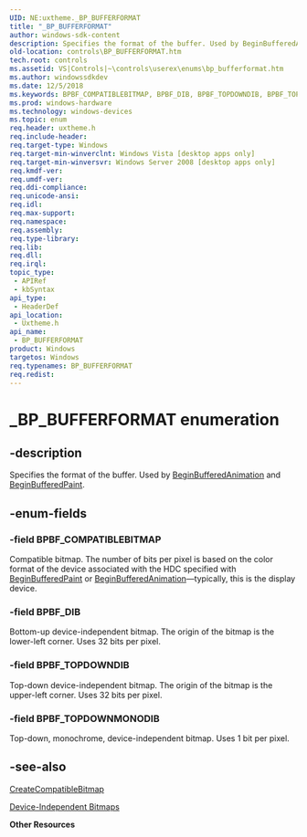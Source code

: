 ```yaml
---
UID: NE:uxtheme._BP_BUFFERFORMAT
title: "_BP_BUFFERFORMAT"
author: windows-sdk-content
description: Specifies the format of the buffer. Used by BeginBufferedAnimation and BeginBufferedPaint.
old-location: controls\BP_BUFFERFORMAT.htm
tech.root: controls
ms.assetid: VS|Controls|~\controls\userex\enums\bp_bufferformat.htm
ms.author: windowssdkdev
ms.date: 12/5/2018
ms.keywords: BPBF_COMPATIBLEBITMAP, BPBF_DIB, BPBF_TOPDOWNDIB, BPBF_TOPDOWNMONODIB, BP_BUFFERFORMAT, BP_BUFFERFORMAT enumeration [Windows Controls], _BP_BUFFERFORMAT, _shell_BP_BUFFERFORMAT, _shell_BP_BUFFERFORMAT_cpp, controls.BP_BUFFERFORMAT, controls._shell_BP_BUFFERFORMAT, uxtheme/BPBF_COMPATIBLEBITMAP, uxtheme/BPBF_DIB, uxtheme/BPBF_TOPDOWNDIB, uxtheme/BPBF_TOPDOWNMONODIB, uxtheme/BP_BUFFERFORMAT
ms.prod: windows-hardware
ms.technology: windows-devices
ms.topic: enum
req.header: uxtheme.h
req.include-header: 
req.target-type: Windows
req.target-min-winverclnt: Windows Vista [desktop apps only]
req.target-min-winversvr: Windows Server 2008 [desktop apps only]
req.kmdf-ver: 
req.umdf-ver: 
req.ddi-compliance: 
req.unicode-ansi: 
req.idl: 
req.max-support: 
req.namespace: 
req.assembly: 
req.type-library: 
req.lib: 
req.dll: 
req.irql: 
topic_type:
 - APIRef
 - kbSyntax
api_type:
 - HeaderDef
api_location:
 - Uxtheme.h
api_name:
 - BP_BUFFERFORMAT
product: Windows
targetos: Windows
req.typenames: BP_BUFFERFORMAT
req.redist: 
---
```


# _BP_BUFFERFORMAT enumeration


## -description


Specifies the format of the buffer. Used by <a href="https://msdn.microsoft.com/en-us/library/Bb773252(v=VS.85).aspx">BeginBufferedAnimation</a> and <a href="https://msdn.microsoft.com/en-us/library/Bb773257(v=VS.85).aspx">BeginBufferedPaint</a>.


## -enum-fields




### -field BPBF_COMPATIBLEBITMAP

Compatible bitmap. The  number of bits per pixel is based on the color format of the device associated with the HDC specified with <a href="https://msdn.microsoft.com/en-us/library/Bb773257(v=VS.85).aspx">BeginBufferedPaint</a> or <a href="https://msdn.microsoft.com/en-us/library/Bb773252(v=VS.85).aspx">BeginBufferedAnimation</a>—typically, this is the display device.


### -field BPBF_DIB

Bottom-up device-independent bitmap. The origin of the bitmap is the lower-left corner. Uses 32 bits per pixel.


### -field BPBF_TOPDOWNDIB

Top-down device-independent bitmap. The origin of the bitmap is the upper-left corner. Uses 32 bits per pixel.


### -field BPBF_TOPDOWNMONODIB

Top-down, monochrome, device-independent bitmap. Uses 1 bit per pixel.


## -see-also




<a href="https://msdn.microsoft.com/d2866beb-ff7a-4390-8651-e7bf458ddf88">CreateCompatibleBitmap</a>



<a href="https://msdn.microsoft.com/56b39a3d-48a4-4620-9652-ec41ea4d6423">Device-Independent Bitmaps</a>



<b>Other Resources</b>
 

 

